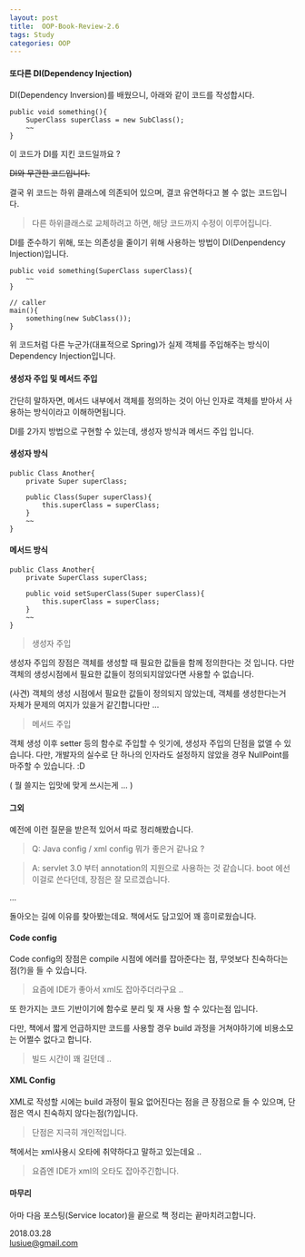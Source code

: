 ```yaml
---
layout: post
title:  OOP-Book-Review-2.6
tags: Study 
categories: OOP  
---   
```


#### 또다른 DI(Dependency Injection)

DI(Dependency Inversion)를 배웠으니, 아래와 같이 코드를 작성합시다.


	public void something(){
		SuperClass superClass = new SubClass();
		~~
	}

이 코드가 DI를 지킨 코드일까요 ? 

~~DI와 무관한 코드입니다.~~

결국 위 코드는 하위 클래스에 의존되어 있으며, 결코 유연하다고 볼 수 없는 코드입니다.

> 다른 하위클래스로 교체하려고 하면, 해당 코드까지 수정이 이루어집니다.

DI를 준수하기 위해, 또는 의존성을 줄이기 위해 사용하는 방법이 DI(Denpendency Injection)입니다. 


	public void something(SuperClass superClass){
		~~
	}

	// caller 
	main(){
		something(new SubClass());
	}

위 코드처럼 다른 누군가(대표적으로 Spring)가 실제 객체를 주입해주는 방식이 Dependency Injection입니다. 

#### 생성자 주입 및 메서드 주입 

간단히 말하자면, 메서드 내부에서 객체를 정의하는 것이 아닌 인자로 객체를 받아서 사용하는 방식이라고 이해하면됩니다.

DI를 2가지 방법으로 구현할 수 있는데, 생성자 방식과 메서드 주입 입니다.

#### 생성자 방식 

	public Class Another{
		private Super superClass;

		public Class(Super superClass){
			this.superClass = superClass;
		}
		~~
	}

#### 메서드 방식 

	public Class Another{
		private SuperClass superClass;

		public void setSuperClass(Super superClass){
			this.superClass = superClass;
		}
		~~
	}

> 생성자 주입   

생성자 주입의 장점은 객체를 생성할 때 필요한 값들을 함께 정의한다는 것 입니다.
다만 객체의 생성시점에서 필요한 값들이 정의되지않았다면 사용할 수 없습니다.

(사견)
객체의 생성 시점에서 필요한 값들이 정의되지 않았는데, 객체를 생성한다는거 자체가 문제의 여지가 있을거 같긴합니다만 ...


> 메서드 주입 

객체 생성 이후 setter 등의 함수로 주입할 수 잇기에, 생성자 주입의 단점을 없앨 수 있습니다. 다만, 개발자의 실수로 단 하나의 인자라도 설정하지 않았을 경우 NullPoint를 마주할 수 있습니다. :D  


( 뭘 쓸지는 입맛에 맞게 쓰시는게 ...   )


#### 그외 

예전에 이런 질문을 받은적 있어서 따로 정리해봤습니다. 

> Q: Java config / xml config 뭐가 좋은거 같나요 ?

> A: servlet 3.0 부터 annotation의 지원으로 사용하는 것 같습니다. 
> boot 에선 이걸로 쓴다던데, 장점은 잘 모르겠습니다.  

...

돌아오는 길에 이유를 찾아봤는데요. 책에서도 담고있어 꽤 흥미로웠습니다.

#### Code config

Code config의 장점은 compile 시점에 에러를 잡아준다는 점, 무엇보다 친숙하다는 점(?)을 들 수 있습니다.

> 요즘에 IDE가 좋아서 xml도 잡아주더라구요 ..

또 한가지는 코드 기반이기에 함수로 분리 및 재 사용 할 수 있다는점 입니다.

다만, 책에서 짧게 언급하지만 코드를 사용할 경우 build 과정을 거쳐야하기에 비용소모는 어쩔수 없다고 합니다. 

> 빌드 시간이 꽤 길던데 ..

#### XML Config 

XML로 작성할 시에는 build 과정이 필요 없어진다는 점을 큰 장점으로 들 수 있으며, 단점은 역시 친숙하지 않다는점(?)입니다. 

> 단점은 지극히 개인적입니다.

책에서는 xml사용시 오타에 취약하다고 말하고 있는데요 ..

> 요즘엔 IDE가 xml의 오타도 잡아주긴합니다. 

#### 마무리   

아마 다음 포스팅(Service locator)을 끝으로 책 정리는 끝마치려고합니다. 

2018.03.28     
lusiue@gmail.com     

